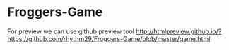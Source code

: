 # Froggers-Game
For preview we can use github preview tool 
http://htmlpreview.github.io/?https://github.com/rhythm29/Froggers-Game/blob/master/game.html
